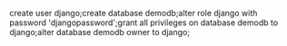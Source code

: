 create user django;create database demodb;alter role django with password 'djangopassword';grant all privileges on database demodb to django;alter database demodb owner to django;